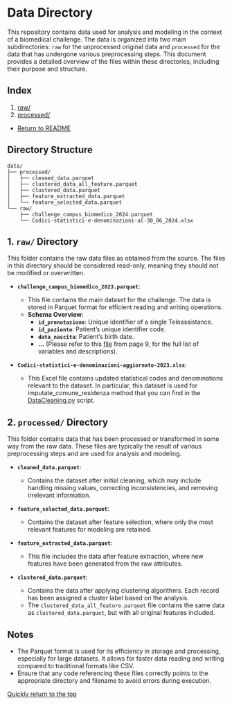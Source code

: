 # Data Directory

This repository contains data used for analysis and modeling in the context of a biomedical challenge. The data is organized into two main subdirectories: `raw` for the unprocessed original data and `processed` for the data that has undergone various preprocessing steps. This document provides a detailed overview of the files within these directories, including their purpose and structure.

## Index
1. [raw/](#1-raw-directory)
2. [processed/](#2-processed-directory)

- [Return to README](../README.md)

## Directory Structure

```plaintext
data/
├── processed/
│   ├── cleaned_data.parquet
│   ├── clustered_data_all_feature.parquet
│   ├── clustered_data.parquet
│   ├── feature_extracted_data.parquet
│   └── feature_selected_data.parquet
└── raw/
    ├── challenge_campus_biomedico_2024.parquet
    └── Codici-statistici-e-denominazioni-al-30_06_2024.xlsx
```


## 1. `raw/` Directory
This folder contains the raw data files as obtained from the source. The files in this directory should be considered read-only, meaning they should not be modified or overwritten.

- **`challenge_campus_biomedico_2023.parquet`**:
  - This file contains the main dataset for the challenge. The data is stored in Parquet format for efficient reading and writing operations.
  - **Schema Overview**:
    - **`id_prenotazione`**: Unique identifier of a single Teleassistance.
    - **`id_paziente`**: Patient’s unique identifier code.
    - **`data_nascita`**: Patient’s birth date.
    - **...** (Please refer to this [file](../myLib/challenge_campus_biomedico.pdf) from page 9, for the full list of variables and descriptions).

- **`Codici-statistici-e-denominazioni-aggiornato-2023.xlsx`**:
  - This Excel file contains updated statistical codes and denominations relevant to the dataset. In particular, this dataset is used for imputate_comune_residenza method that you can find in the [DataCleaning.py](../src/data_prep/DataCleaning.py) script.

## 2. `processed/` Directory
This folder contains data that has been processed or transformed in some way from the raw data. These files are typically the result of various preprocessing steps and are used for analysis and modeling.

- **`cleaned_data.parquet`**:
  - Contains the dataset after initial cleaning, which may include handling missing values, correcting inconsistencies, and removing irrelevant information.

- **`feature_selected_data.parquet`**:
  - Contains the dataset after feature selection, where only the most relevant features for modeling are retained.

- **`feature_extracted_data.parquet`**:
  - This file includes the data after feature extraction, where new features have been generated from the raw attributes.

- **`clustered_data.parquet`**:
  - Contains the data after applying clustering algorithms. Each record has been assigned a cluster label based on the analysis.
  - The `clustered_data_all_feature.parquet` file contains the same data as `clustered_data.parquet`, but with all original features included.

## Notes
- The Parquet format is used for its efficiency in storage and processing, especially for large datasets. It allows for faster data reading and writing compared to traditional formats like CSV.
- Ensure that any code referencing these files correctly points to the appropriate directory and filename to avoid errors during execution.


[Quickly return to the top](#data-directory)